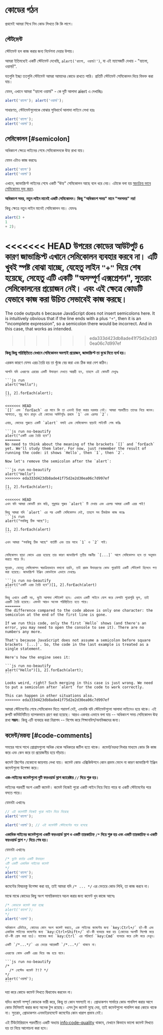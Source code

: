 # কোডের গঠন

প্রথমেই আমরা শিখে নিব কোড লিখতে কি কি লাগে।

## স্টেটমেন্ট

স্টেটমেন্ট হল কাজ করার জন্য নির্দেশনা দেয়ার উপায়।

আমরা ইতিমধ্যেই একটি স্টেটমেন্ট দেখেছি, `alert('হ্যালো, ওয়ার্ল্ড!')`, যা এই ম্যাসেজটি দেখায় - "হ্যালো, ওয়ার্ল্ড!".

যতগুলি ইচ্ছা ততগুলি স্টেটমেন্ট আমরা আমাদের কোডে রাখতে পারি। প্রতিটি স্টেটমেন্ট সেমিকোলন দিয়ে বিভক্ত করা যায়।

যেমন, এখানে আমরা "হ্যালো ওয়ার্ল্ড" - কে দুটি আলাদা alert এ দেখাচ্ছিঃ

```js run no-beautify
alert('হ্যালো'); alert('ওয়ার্ল্ড');
```

সাধারণত, স্টেটমেন্টগুলোকে বোঝার সুবিধার্থে আলাদা লাইনে লেখা হয়ঃ

```js run no-beautify
alert('হ্যালো');
alert('ওয়ার্ল্ড');
```

## সেমিকোলন [#semicolon]

অধিকাংশ ক্ষেত্রে লাইনের শেষে সেমিকোলনকে ঊহ্য রাখা যায়।

যেমন এটাও কাজ করবেঃ

```js run no-beautify
alert('হ্যালো')
alert('ওয়ার্ল্ড')
```

এখানে, জাভাস্ক্রিপ্ট লাইনের শেষে একটি "ঊহ্য" সেমিকোলন আছে বলে ধরে নেয়। এটাকে বলা হয় [স্বয়ংক্রিয় ভাবে সেমিকোলন যুক্ত করন](https://tc39.github.io/ecma262/#sec-automatic-semicolon-insertion).

**অধিকাংশ সময়, নতুন লাইন মানেই একটি সেমিকোলন। কিন্তু "অধিকাংশ সময়" মানে "সবসময়" নয়!**

কিছু ক্ষেত্রে নতুন লাইন মানেই সেমিকোলন নয়। যেমনঃ

```js run no-beautify
alert(3 +
1
+ 2);
```

<<<<<<< HEAD
উপরের কোডের আউটপুট `6` কারণ জাভাস্ক্রিপ্ট এখানে সেমিকোলন ব্যবহার করবে না। এটি খুবই স্পষ্ট বোঝা যাচ্ছে, যেহেতু লাইন `"+"` দিয়ে শেষ হয়েছে, সেহেতু এটি একটি "অসম্পূর্ণ এক্সপ্রেশন", সুতরাং সেমিকোলনের প্রয়োজন নেই। এবং এই ক্ষেত্রে কোডটি যেভাবে কাজ করা উচিত সেভাবেই কাজ করছে।
=======
The code outputs `6` because JavaScript does not insert semicolons here. It is intuitively obvious that if the line ends with a plus `"+"`, then it is an "incomplete expression", so a semicolon there would be incorrect. And in this case, that works as intended.
>>>>>>> eda333d423db8ade41f75d2e2d30ea06c7d997ef

**কিন্তু কিছু পরিস্থিতিতে যেখানে সেমিকোলন অবশ্যই প্রয়োজন, জাভাস্ক্রিপ্ট তা বুঝে নিতে ব্যর্থ হয়।**

এরকম কারণে যেসব এরর তৈরি হয় তা খুঁজে বের করা এবং ঠিক করা বেশ কঠিন।

````smart header="এররের একটি উদাহরণ"
আপনি যদি এধরণের এররের একটি উদাহরণ দেখতে আগ্রহী হন, তাহলে এই কোডটি দেখুনঃ

```js run
alert("Hello");

[1, 2].forEach(alert);
```

<<<<<<< HEAD
`[]` এবং `forEach` এর মানে কি তা এখনই চিন্তা করার দরকার নেই। আমরা পরবর্তীতে তাদের নিয়ে জানব। আপাতত, শুধু মনে রাখুন এই কোডের আউটপুটঃ প্রথমে `1` এবং এরপর `2`।

এবার, কোডের শুরুতে একটি `alert` বসাই এবং সেমিকোলন ছাড়াই লাইনটি শেষ করিঃ

```js run no-beautify
alert("একটি এরর তৈরি হবে")
=======
No need to think about the meaning of the brackets `[]` and `forEach` yet. We'll study them later. For now, just remember the result of running the code: it shows `Hello`, then `1`, then `2`.

Now let's remove the semicolon after the `alert`:

```js run no-beautify
alert("Hello")
>>>>>>> eda333d423db8ade41f75d2e2d30ea06c7d997ef

[1, 2].forEach(alert);
```

<<<<<<< HEAD
এখন যদি আমরা কোডটি রান করি, শুধুমাত্র শুরুর `alert` টি দেখায় এবং এরপর আমরা একটি এরর পাই!

কিন্তু আমরা যদি `alert` এর পর একটি সেমিকোলন দেই, তাহলে সব ঠিকঠাক কাজ করেঃ
```js run
alert("সবকিছু ঠিক আছে");

[1, 2].forEach(alert)
```

এখন আমরা "সবকিছু ঠিক আছে" বার্তাটি এবং তার সাথে `1` ও `2` পাই।


সেমিকোলন ছাড়া কোডে এরর হয়েছে তার কারণ জাভাস্ক্রিপ্ট তৃতীয় বন্ধনীর `[...]` আগে সেমিকোলন হবে তা অনুমান করতে পারে নি।

সুতরাং, যেহেতু সেমিকোলন স্বয়ংক্রিয়ভাবে বসানো হয়নি, তাই প্রথম উদাহরণের কোড পুরোটাই একটি স্টেটমেন্ট হিসেবে গণ্য করা হয়েছে। জাভাস্ক্রিপ্ট ইঞ্জিন কোডটাকে এভাবে দেখছেঃ

```js run no-beautify
alert("একটি এরর তৈরি হবে")[1, 2].forEach(alert)
```

কিন্তু এখানে একটি নয়, দুটো আলাদা স্টেটমেন্ট হবে। এভাবে একটি লাইনে যোগ করে ফেলাটা পুরোপুরি ভুল, তাই এররটি তৈরি হয়েছে। এমনটা আরও অনেক পরিস্থিতিতে হতে পারে।
=======
The difference compared to the code above is only one character: the semicolon at the end of the first line is gone.

If we run this code, only the first `Hello` shows (and there's an error, you may need to open the console to see it). There are no numbers any more.

That's because JavaScript does not assume a semicolon before square brackets `[...]`. So, the code in the last example is treated as a single statement.

Here's how the engine sees it:

```js run no-beautify
alert("Hello")[1, 2].forEach(alert);
```

Looks weird, right? Such merging in this case is just wrong. We need to put a semicolon after `alert` for the code to work correctly.

This can happen in other situations also.
>>>>>>> eda333d423db8ade41f75d2e2d30ea06c7d997ef
````

আমরা স্টেটমেন্টের শেষে সেমিকোলন দিতে পরামর্শ দেই, এমনকি যদি স্টেটমেন্টগুলো আলাদা লাইনেও হয়ে থাকে। এই রুলটি কমিউনিটিতে ব্যাপকভাবে গ্রহণ করা হয়েছে। আরও একবার এভাবে বলা যায় -- অধিকাংশ সময় সেমিকোলন ঊহ্য রাখা **সম্ভব**। কিন্তু এটি ব্যবহার করা নিরাপদ -- বিশেষ করে শিক্ষানবিশ/অনভিজ্ঞদের জন্য।

## কমেন্ট/মন্তব্য [#code-comments]

সময়ের সাথে সাথে প্রোগ্রামগুলো অধিক থেকে অধিকতর জটিল হতে থাকে। *কমেন্ট/মন্তব্য* লিখার মাধ্যমে কোড কি কাজ করে এবং কেন করে তা প্রয়োজনীয় হয়ে দাঁড়ায়।

কমেন্ট স্ক্রিপ্টের যেকোনো জায়গায় লেখা যায়। কমেন্ট কোড এক্সিকিউশনে কোন প্রভাব ফেলে না কারণ জাভাস্ক্রিপ্ট ইঞ্জিন কমেন্টগুলো উপেক্ষা করে।

**এক-লাইনের কমেন্টগুলো দুটি ফরওয়ার্ড স্লাশ ক্যারেক্টার `//` দিয়ে শুরু হয়।**

লাইনের পরবর্তী অংশ একটি কমেন্ট। কমেন্ট নিজেই পুরো একটি লাইন নিয়ে নিতে পারে বা একটি স্টেটমেন্টের পরে বসতে পারে।

যেমনটা এখানেঃ
```js run
// এই কমেন্টটি নিজেই পুরো লাইন নিয়ে নিয়েছে
alert('হ্যালো');

alert('ওয়ার্ল্ড'); // এই কমেন্টটি স্টেটমেন্টের পরে বসেছে
```

**একাধিক লাইনের কমেন্টগুলো একটি ফরওয়ার্ড স্লাশ ও একটি তারকাচিহ্ন <code>/&#42;</code> দিয়ে শুরু হয় এবং একটি তারকাচিহ্ন ও একটি ফরওয়ার্ড স্লাশ <code>&#42;/</code> দিয়ে শেষ হয়।**

যেমনটা এখানেঃ

```js run
/* দুটো বার্তার একটি উদাহরণ
এটি একটি একাধিক লাইনের কমেন্ট
*/
alert('হ্যালো');
alert('ওয়ার্ল্ড');
```

কমেন্টের বিষয়বস্তু উপেক্ষা করা হয়, তাই আমরা যদি <code>/&#42; ... &#42;/</code> এর ভেতরে কোড লিখি, তা কাজ করবে না।

মাঝে মাঝে কোডের কিছু অংশ সাময়িকভাবে অচল করার জন্য কমেন্ট খুব কাজে আসেঃ

```js run
/* কোডকে কমেন্ট করা হচ্ছে
alert('হ্যালো');
*/
alert('ওয়ার্ল্ড');
```

```smart header="Use hotkeys!"
অধিকাংশ এডিটরে, কোডের কোন অংশ কমেন্ট করতে, এক লাইনের কমেন্টের জন্য `key:Ctrl+/` হট-কী এবং একাধিক লাইনের কমেন্টের জন্য `key:Ctrl+Shift+/` হট-কী ব্যবহার করা হয় (কোডের অংশটি সিলেক্ট করে হট-কী প্রেস করা হয়)। ম্যাকের জন্য `key:Ctrl` এর পরিবর্তে `key:Cmd` ব্যবহার করে চেষ্টা করে দেখুন।
```

````warn header="জাভাস্ক্রিপ্ট নেস্টেড কমেন্ট সাপোর্ট করে না!"
একটি `/*...*/` এর ভেতর আরেকটি `/*...*/` থাকবে না।

এধরণের কোড একটি এরর দিয়ে বন্ধ হয়ে যাবে।

```js run no-beautify
/*
  /* নেস্টেড কমেন্ট ?!? */
*/
alert('ওয়ার্ল্ড');
```
````

দয়া করে কোডে কমেন্ট লিখতে দ্বিধাবোধ করবেন না।

যদিও কমেন্ট সম্পূর্ণ কোডকে ভারী করে, কিন্তু তা কোন সমস্যাই না। প্রোডাকশন সার্ভারে কোড পাবলিশ করার আগে কোড মিনিফাই করার জন্য অনেক টুল রয়েছে। এসব টুল কমেন্ট মুছে দেয়, তাই কমেন্টগুলো পাবলিশ করা কোডে থাকে না। সুতরাং, প্রোডাকশন এনভাইরনমেন্টে কমেন্টের কোন খারাপ প্রভাব নেই।

এই টিউটোরিয়ালে পরবর্তীতে একটি অধ্যায় <info:code-quality> থাকবে, যেখানে কিভাবে ভালো কমেন্ট লিখতে হয় তা নিয়ে আলোচনা করা হবে।
